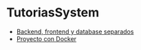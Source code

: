 # TutoriasSystem

- [Backend, frontend y database separados](https://github.com/jahirxtrap/TutoriasSystemNube)
- [Proyecto con Docker](https://github.com/Davloz/TutoriasSystem)
